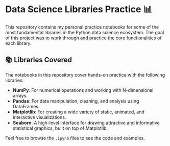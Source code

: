 # Data Science Libraries Practice 📊

This repository contains my personal practice notebooks for some of the most fundamental libraries in the Python data science ecosystem. The goal of this project was to work through and practice the core functionalities of each library.

## 📚 Libraries Covered

The notebooks in this repository cover hands-on practice with the following libraries:

* **NumPy**: For numerical operations and working with N-dimensional arrays.
* **Pandas**: For data manipulation, cleaning, and analysis using DataFrames.
* **Matplotlib**: For creating a wide variety of static, animated, and interactive visualizations.
* **Seaborn**: A high-level interface for drawing attractive and informative statistical graphics, built on top of Matplotlib.

Feel free to browse the `.ipynb` files to see the code and examples.
